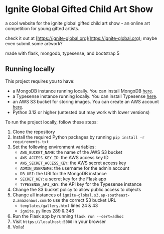 # Ignite Global Gifted Child Art Show
a cool website for the ignite global gifted child art show - an online art competition for young gifted artists.

check it out at [https://ignite-global.org](https://ignite-global.org); maybe even submit some artwork?

made with flask, mongodb, typesense, and bootstrap 5

## Running locally
This project requires you to have:
- a MongoDB instance running locally. You can install MongoDB [here](https://www.mongodb.com/try/download/community).
- a Typesense instance running locally. You can install Typesense [here](https://typesense.org/docs/guide/install-typesense.html).
- an AWS S3 bucket for storing images. You can create an AWS account [here](https://aws.amazon.com/).
- Python 3.12 or higher (untested but may work with lower versions)

To run the project locally, follow these steps:
1. Clone the repository
2. Install the required Python packages by running `pip install -r requirements.txt`
3. Set the following environment variables:
    - `AWS_BUCKET_NAME`: the name of the AWS S3 bucket
    - `AWS_ACCESS_KEY_ID`: the AWS access key ID
    - `AWS_SECRET_ACCESS_KEY`: the AWS secret access key
    - `ADMIN_USERNAME`: the username for the admin account
    - `DB_URI`: the URI for the MongoDB instance
    - `SECRET_KEY`: a secret key for the Flask app
    - `TYPESENSE_API_KEY`: the API key for the Typesense instance
4. Change the S3 bucket policy to allow public access to objects
5. Change all instances of `ignite-global.s3.ap-southeast-2.amazonaws.com` to use the correct S3 bucket URL
    - `templates/gallery.html` lines 24 & 43
    - `ignite.py` lines 289 & 346
6. Run the Flask app by running `flask run --cert=adhoc`
7. Visit `https://localhost:5000` in your browser
8. Voila!